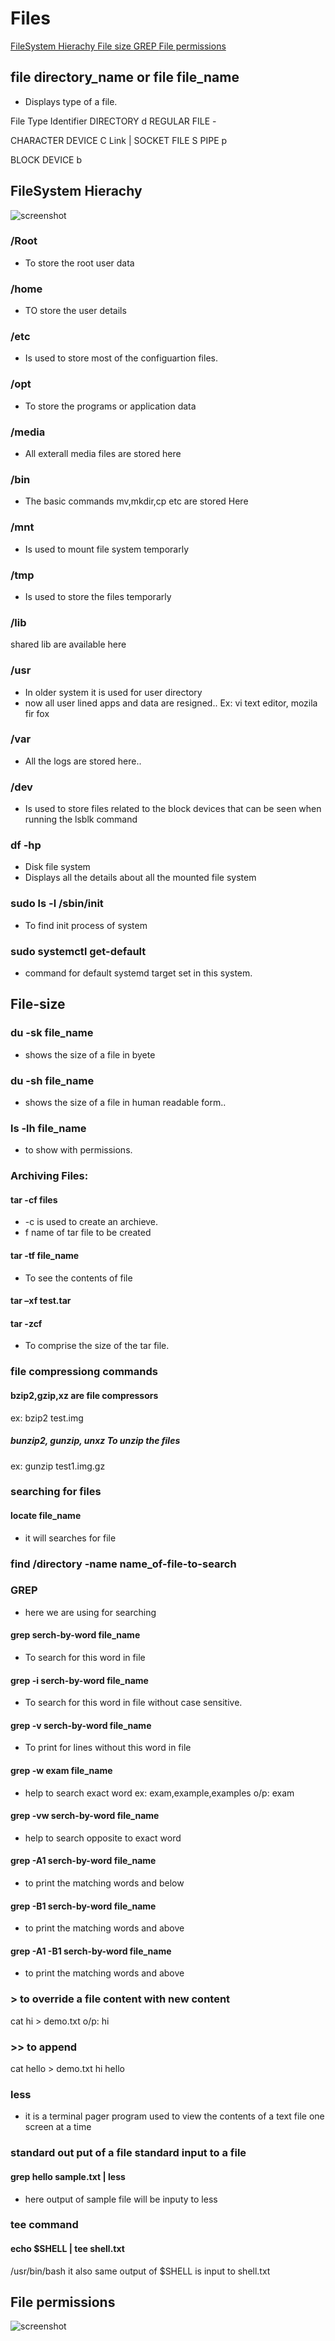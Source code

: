 # Files

[ FileSystem Hierachy ](#FileSystem-Hierachy)
[ File size ](#File-size)
[ GREP ](#GREP)
[ File permissions ](#File-permissions)


 ## file directory_name or file file_name
 - Displays type of a file.

 File Type      Identifier
DIRECTORY           d
REGULAR FILE        -

CHARACTER DEVICE   C
Link               |
SOCKET FILE        S
PIPE               p

BLOCK DEVICE       b

## FileSystem Hierachy

![screenshot](https://github.com/SrinivasEsapalli/linux/blob/master/shell_script/practise/Screenshorts/screen%301.jpg)

### /Root
- To store the root user data
### /home
- TO store the user details
### /etc
- Is used to store most of the configuartion files.
### /opt
- To store the programs or application data
### /media
- All exterall media files are stored here
### /bin
- The basic commands mv,mkdir,cp etc are stored Here
### /mnt
- Is used to mount file system temporarly
### /tmp 
- Is used to store the files temporarly
### /lib
shared lib are available here
### /usr
- In older system it is used for user directory
- now all user lined apps and data are resigned..
Ex: vi text editor, mozila fir fox
### /var
- All the logs are stored here..
### /dev
- Is used to store files related to the block devices that can be seen when running the lsblk command
### df -hp
- Disk file system
- Displays all the details about all the mounted file system 

### sudo ls -l /sbin/init
- To find init process of system

### sudo systemctl get-default
- command for default  systemd target set in this system.

## File-size

### du -sk file_name 
- shows the size of a file in byete 
### du -sh file_name
- shows the size of a file in human readable form..
### ls -lh file_name
- to show with permissions.

### Archiving Files:

#### tar -cf files
- -c is used to create an archieve.
- f name of tar file to be created
#### tar -tf file_name
- To see the contents of file
#### tar –xf test.tar

#### tar -zcf
- To comprise the size of the tar file.

### file compressiong commands
#### bzip2,gzip,xz are file compressors
ex: bzip2 test.img
##### bunzip2, gunzip, unxz To unzip the files
ex: gunzip test1.img.gz


### searching for files
#### locate file_name 
- it will searches for file

### find /directory -name name_of-file-to-search


### GREP
- here we are using for searching
#### grep serch-by-word file_name
- To search for this word in file
#### grep -i serch-by-word file_name
- To search for this word in file without case sensitive.
#### grep -v serch-by-word file_name
- To print for lines without this word in file
#### grep -w exam file_name
- help to search exact word
ex: exam,example,examples
o/p: exam
#### grep -vw serch-by-word file_name
- help to search opposite to exact word
#### grep -A1 serch-by-word file_name
- to print the matching words and below
#### grep -B1 serch-by-word file_name
- to print the matching words and above
#### grep -A1 -B1 serch-by-word file_name
- to print the matching words and above



### > to override a file content with new content
cat hi  > demo.txt
o/p: hi

### >> to append
cat hello > demo.txt
hi
hello

### less
- it is a terminal pager program used to view the contents of a text file one screen at a time

### standard out put of a file standard input to a file

#### grep hello sample.txt | less 
- here output of sample file will be inputy to less
### tee command
####  echo $SHELL | tee shell.txt
/usr/bin/bash
it also same output of $SHELL is input to shell.txt

## File permissions


![screenshot](https://github.com/SrinivasEsapalli/DevOps-complete/blob/main/linux/shell_script/practise/Screenshorts/Screen%207.jpg)
 
